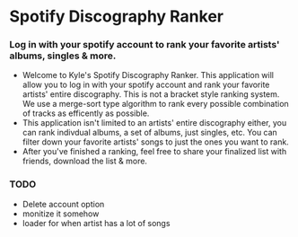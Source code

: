 # Spotify Discography Ranker
### Log in with your spotify account to rank your favorite artists' albums, singles & more.

- Welcome to Kyle's Spotify Discography Ranker. This application will allow you to log in with your
    spotify account and rank your favorite artists' entire discography. This is not a bracket style ranking system.
    We use a merge-sort type algorithm to rank every possible combination of tracks as efficently as possible.
- This application isn't limited to an artists' entire discography either, you can rank indivdual albums, a set
    of albums, just singles, etc. You can filter down your favorite artists' songs to just the ones you want to rank.
- After you've finished a ranking, feel free to share your finalized list with friends, download the list & more.

### TODO
- Delete account option
- monitize it somehow
- loader for when artist has a lot of songs
